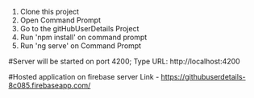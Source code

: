 1. Clone this project
2. Open Command Prompt
3. Go to the gitHubUserDetails Project
4. Run 'npm install' on command prompt
5. Run 'ng serve' on Command Prompt

#Server will be started on port 4200;
Type URL: http://localhost:4200

#Hosted application on firebase server Link - https://githubuserdetails-8c085.firebaseapp.com/
